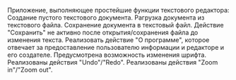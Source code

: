 Приложение, выполняющее простейшие функции текстового редактора:
Cоздание пустого текстового документа.
Pагрузка документа из текстового файла.
Cохранение документа в текстовый файл.
Действие "Сохранить" не активно после открытия/сохранения файла до изменения текста.
Реализовать действие "О программе", которое отвечает за предоставление пользователю информации и редакторе и его создателе.
Предусмотрена возможность изменения шрифта.
Реализованы действия "Undo"/"Redo".
Реализованы действия "Zoom in"/"Zoom out".
